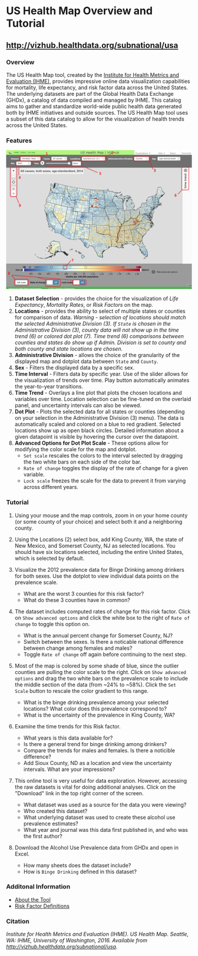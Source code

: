 # US Health Map Overview and Tutorial
## <http://vizhub.healthdata.org/subnational/usa>


### Overview
The US Health Map tool, created by the [Institute for Health Metrics and Evaluation (IHME)](http://www.healthdata.org/about), provides impressive online data visualization capabilities for mortality, life expectancy, and risk factor data across the United States. The underlying datasets are part of the Global Health Data Exchange (GHDx), a catalog of data compiled and managed by IHME. This catalog aims to gather and standardize world-wide public health data generated both by IHME initiatives and outside sources. The US Health Map tool uses a subset of this data catalog to allow for the visualization of health trends across the United States. 

### Features
![Overview](US%20Health%20Map%20%20%20IHME%20Viz%20Hub.png)	

1. **Dataset Selection** - provides the choice for the visualization of *Life Expectancy*, *Mortality Rates*, or *Risk Factors* on the map. 
2. **Locations** - provides the ability to select of multiple states or counties for comparison of data. *Warning - selection of locations should match the selected Administrative Division (3). If `State` is chosen in the Administrative Division (3), county data will not show up in the time trend (6) or colored dot plot (7). Time trend (6) comparisons between counties and states do show up if Admin. Division is set to county and both county and state locations are chosen.*    
3. **Administrative Division** - allows the choice of the granularity of the displayed map and dotplot data between `State` and `County`.
4. **Sex** - Filters the displayed data by a specific sex.
5. **Time Interval** - Filters data by specific year. Use of the slider allows for the visualization of trends over time. Play button automatically animates the year-to-year transitions. 
6. **Time Trend** - Overlays a line plot that plots the chosen locations and variables over time. Location selection can be fine-tuned on the overlaid panel, and uncertainty intervals can also be viewed. 
7. **Dot Plot** - Plots the selected data for all states or counties (depending on your selection in the Administrative Division (3) menu). The data is automatically scaled and colored on a blue to red gradient. Selected locations show up as open black circles. Detailed information about a given datapoint is visible by hovering the cursor over the datapoint.
8. **Advanced Options for Dot Plot Scale** - These options allow for modifying the color scale for the map and dotplot. 
   * `Set scale` rescales the colors to the interval selected by dragging the two white bars on each side of the color bar. 
   * `Rate of change` toggles the display of the rate of change for a given variable.
   * `Lock scale` freezes the scale for the data to prevent it from varying across different years. 

### Tutorial
1.  Using your mouse and the map controls, zoom in on your home county (or some county of your choice) and select both it and a neighboring county. 

2.  Using the Locations (2) select box, add King County, WA, the state of New Mexico, and Somerset County, NJ as selected locations. You should have six locations selected, including the entire United States, which is selected by default. 

3.  Visualize the 2012 prevalence data for Binge Drinking among drinkers for both sexes. Use the dotplot to view individual data points on the prevalence scale. 
    * What are the worst 3 counties for this risk factor?
    * What do these 3 counties have in common?

4. The dataset includes computed rates of change for this risk factor. Click on `Show advanced options` and click the white box to the right of `Rate of change` to toggle this option on. 
    * What is the annual percent change for Somerset County, NJ?
    * Switch between the sexes. Is there a noticable national difference between change among females and males?
    * Toggle `Rate of change` off again before continuing to the next step.
 
5. Most of the map is colored by some shade of blue, since the outlier counties are pulling the color scale to the right. Click on `Show advanced options` and drag the two white bars on the prevalence scale to include the middle section of the data (from ~24% to ~58%). Click the `Set Scale` button to rescale the color gradient to this range.
    * What is the binge drinking prevalence among your selected locations? What color does this prevalence correspond to?
    * What is the uncertainty of the prevalence in King County, WA?

6. Examine the time trends for this Risk factor. 
    * What years is this data available for?
    * Is there a general trend for binge drinking among drinkers?
    * Compare the trends for males and females. Is there a noticible difference?
    * Add Sioux County, ND as a location and view the uncertainty intervals. What are your impressions?

7. This online tool is very useful for data exploration. However, accessing the raw datasets is vital for doing additional analyses. Click on the "Download" link in the top right corner of the screen. 
    * What dataset was used as a source for the data you were viewing?
    * Who created this dataset? 
    * What underlying dataset was used to create these alcohol use prevalence estimates?
    * What year and journal was this data first published in, and who was the first author?
    
8.  Download the Alcohol Use Prevalence data from GHDx and open in Excel.
    * How many sheets does the dataset include?
    * How is `Binge Drinking` defined in this dataset?

### Additonal Information
* [About the Tool](http://www.healthdata.org/data-visualization/us-health-map)
* [Risk Factor Definitions](http://www.healthdata.org/sites/default/files/files/Data_viz/US-Health-Map-Risk-Factor-Definitions.pdf)

### Citation
*Institute for Health Metrics and Evaluation (IHME). US Health Map. Seattle, WA: IHME, University of Washington, 2016. Available from http://vizhub.healthdata.org/subnational/usa.*

